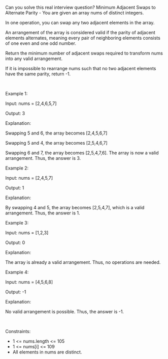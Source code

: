 Can you solve this real interview question? Minimum Adjacent Swaps to Alternate Parity - You are given an array nums of distinct integers.

In one operation, you can swap any two adjacent elements in the array.

An arrangement of the array is considered valid if the parity of adjacent elements alternates, meaning every pair of neighboring elements consists of one even and one odd number.

Return the minimum number of adjacent swaps required to transform nums into any valid arrangement.

If it is impossible to rearrange nums such that no two adjacent elements have the same parity, return -1.

 

Example 1:

Input: nums = [2,4,6,5,7]

Output: 3

Explanation:

Swapping 5 and 6, the array becomes [2,4,5,6,7]

Swapping 5 and 4, the array becomes [2,5,4,6,7]

Swapping 6 and 7, the array becomes [2,5,4,7,6]. The array is now a valid arrangement. Thus, the answer is 3.

Example 2:

Input: nums = [2,4,5,7]

Output: 1

Explanation:

By swapping 4 and 5, the array becomes [2,5,4,7], which is a valid arrangement. Thus, the answer is 1.

Example 3:

Input: nums = [1,2,3]

Output: 0

Explanation:

The array is already a valid arrangement. Thus, no operations are needed.

Example 4:

Input: nums = [4,5,6,8]

Output: -1

Explanation:

No valid arrangement is possible. Thus, the answer is -1.

 

Constraints:

 * 1 <= nums.length <= 105
 * 1 <= nums[i] <= 109
 * All elements in nums are distinct.